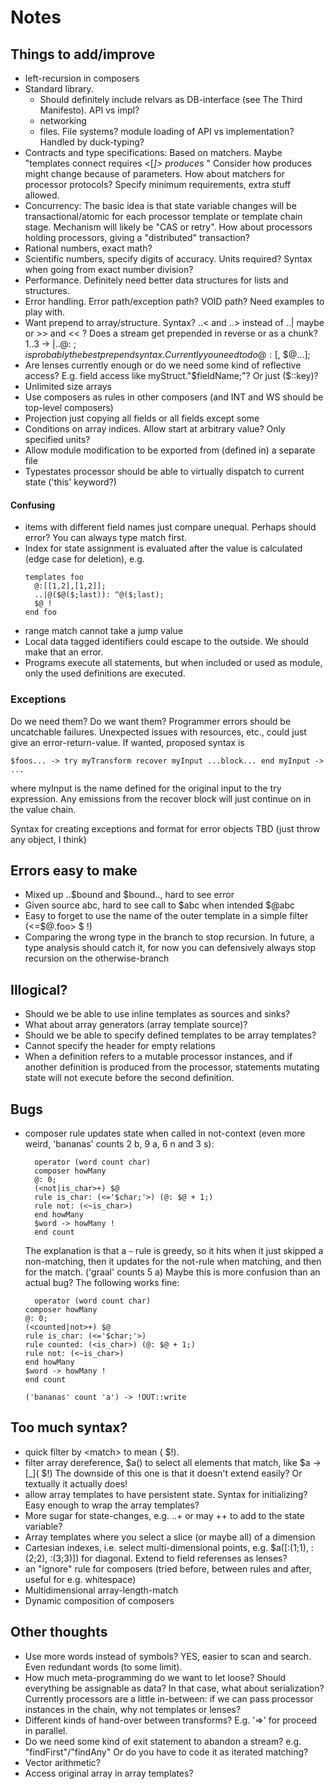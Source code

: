 # Notes
## Things to add/improve
- left-recursion in composers
- Standard library.
    - Should definitely include relvars as DB-interface (see The Third Manifesto). API vs impl?
    - networking
    - files. File systems? module loading of API vs implementation? Handled by duck-typing?
- Contracts and type specifications: Based on matchers. Maybe "templates connect requires <[<point>*]> produces <line>*"
  Consider how produces might change because of parameters.
  How about matchers for processor protocols? Specify minimum requirements, extra stuff allowed.
- Concurrency: The basic idea is that state variable changes will be transactional/atomic for each processor template or template chain stage.
  Mechanism will likely be "CAS or retry". How about processors holding processors, giving a "distributed" transaction?
- Rational numbers, exact math?
- Scientific numbers, specify digits of accuracy. Units required? Syntax when going from exact number division?
- Performance. Definitely need better data structures for lists and structures.
- Error handling. Error path/exception path? VOID path? Need examples to play with.
- Want prepend to array/structure. Syntax? ..< and ..> instead of ..| maybe or >> and << ? Does a stream get prepended
  in reverse or as a chunk? 1..3 -> |..@: $; is probably the best prepend syntax. Currently you need to do @: [$, $@...];
- Are lenses currently enough or do we need some kind of reflective access? E.g. field access like myStruct."$fieldName;"? Or just ($::key)?
- Unlimited size arrays
- Use composers as rules in other composers (and INT and WS should be top-level composers)
- Projection just copying all fields or all fields except some
- Conditions on array indices. Allow start at arbitrary value? Only specified units?
- Allow module modification to be exported from (defined in) a separate file
- Typestates processor should be able to virtually dispatch to current state ('this' keyword?)

#### Confusing
* items with different field names just compare unequal. Perhaps should error? You can always type match first.
* Index for state assignment is evaluated after the value is calculated (edge case for deletion), e.g.
  ```
  templates foo
    @:[[1,2],[1,2]];
    ..|@($@($;last)): ^@($;last);
    $@ !
  end foo
  ```
* range match cannot take a jump value
* Local data tagged identifiers could escape to the outside. We should make that an error.
* Programs execute all statements, but when included or used as module, only the used definitions are executed.

### Exceptions
Do we need them? Do we want them?
Programmer errors should be uncatchable failures.
Unexpected issues with resources, etc., could just give an error-return-value.
If wanted, proposed syntax is
```
$foos... -> try myTransform recover myInput ...block... end myInput -> ...
```
where myInput is the name defined for the original input to the try expression.
Any emissions from the recover block will just continue on in the value chain.

Syntax for creating exceptions and format for error objects TBD (just throw any object, I think)

## Errors easy to make
- Mixed up ..$bound and $bound.., hard to see error
- Given source abc, hard to see call to $abc when intended $@abc
- Easy to forget to use the name of the outer template in a simple filter \(<=$@.foo> $ !\)
- Comparing the wrong type in the branch to stop recursion. In future, a type analysis should catch it,
  for now you can defensively always stop recursion on the otherwise-branch

## Illogical?
- Should we be able to use inline templates as sources and sinks?
- What about array generators (array template source)?
- Should we be able to specify defined templates to be array templates?
- Cannot specify the header for empty relations
- When a definition refers to a mutable processor instances, and if another definition is produced from the processor, statements mutating state will not execute before the second definition.

## Bugs
* composer rule updates state when called in not-context (even more weird, 'bananas' counts 2 b, 9 a, 6 n and 3 s):
  ```
    operator (word count char)
    composer howMany
    @: 0;
    (<not|is_char>+) $@
    rule is_char: (<='$char;'>) (@: $@ + 1;)
    rule not: (<~is_char>)
    end howMany
    $word -> howMany !
    end count
  ```
  The explanation is that a `~` rule is greedy, so it hits when it just skipped a non-matching, then it updates for the not-rule when matching, and then for the match. ('graal' counts 5 a)
  Maybe this is more confusion than an actual bug? The following works fine:
  ```
    operator (word count char)
  composer howMany
  @: 0;
  (<counted|not>+) $@
  rule is_char: (<='$char;'>)
  rule counted: (<is_char>) (@: $@ + 1;)
  rule not: (<~is_char>)
  end howMany
  $word -> howMany !
  end count

  ('bananas' count 'a') -> !OUT::write
  ```

## Too much syntax?
- quick filter by \<match> to mean \(<match> $!\).
- filter array dereference, $a(<match>) to select all elements that match, like $a -> \[_](<match> $!\)
  The downside of this one is that it doesn't extend easily? Or textually it actually does!
- allow array templates to have persistent state. Syntax for initializing? Easy enough to wrap the array templates?
- More sugar for state-changes, e.g. ..+ or may ++ to add to the state variable?
- Array templates where you select a slice (or maybe all) of a dimension
- Cartesian indexes, i.e. select multi-dimensional points, e.g. $a([:(1;1), :(2;2), :(3;3)]) for diagonal. Extend to
  field referenses as lenses?
- an "ignore" rule for composers (tried before, between rules and after, useful for e.g. whitespace)
- Multidimensional array-length-match
- Dynamic composition of composers

## Other thoughts
- Use more words instead of symbols? YES, easier to scan and search. Even redundant words (to some limit).
- How much meta-programming do we want to let loose? Should everything be assignable as data? In that case, what about serialization?
  Currently processors are a little in-between: if we can pass processor instances in the chain, why not templates or lenses?
- Different kinds of hand-over between transforms? E.g. '=>' for proceed in parallel.
- Do we need some kind of exit statement to abandon a stream? e.g. "findFirst"/"findAny" Or do you have to code it as iterated matching?
- Vector arithmetic?
- Access original array in array templates?
